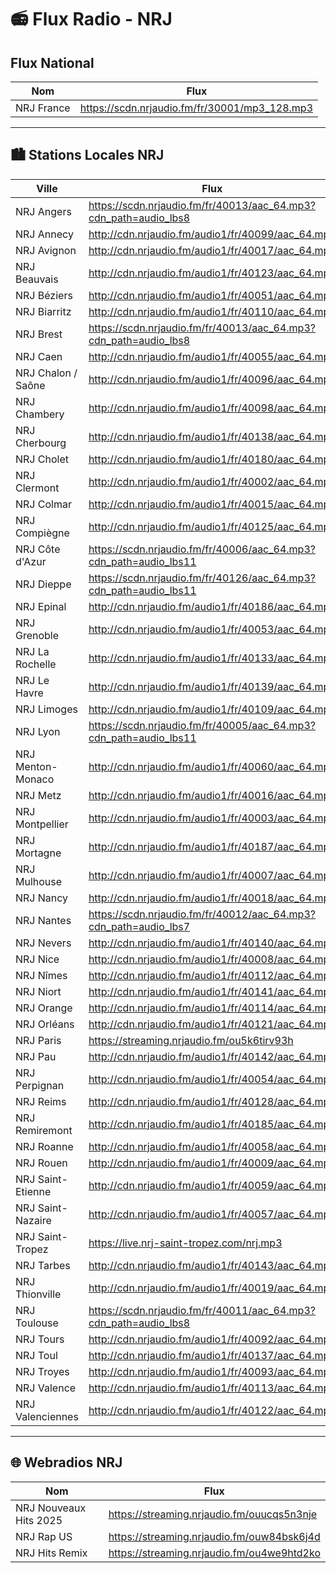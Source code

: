 # 📻 Flux Radio - NRJ



## Flux National

| Nom         | Flux                                       
|-------------|--------------------------------------------
| NRJ France  | https://scdn.nrjaudio.fm/fr/30001/mp3_128.mp3

---

## 🏙️ Stations Locales NRJ

| Ville              | Flux                                                                 
|--------------------|----------------------------------------------------------------------
| NRJ Angers         | https://scdn.nrjaudio.fm/fr/40013/aac_64.mp3?cdn_path=audio_lbs8
| NRJ Annecy         | http://cdn.nrjaudio.fm/audio1/fr/40099/aac_64.mp3
| NRJ Avignon        | http://cdn.nrjaudio.fm/audio1/fr/40017/aac_64.mp3
| NRJ Beauvais       | http://cdn.nrjaudio.fm/audio1/fr/40123/aac_64.mp3
| NRJ Béziers        | http://cdn.nrjaudio.fm/audio1/fr/40051/aac_64.mp3
| NRJ Biarritz       | http://cdn.nrjaudio.fm/audio1/fr/40110/aac_64.mp3
| NRJ Brest          | https://scdn.nrjaudio.fm/fr/40013/aac_64.mp3?cdn_path=audio_lbs8
| NRJ Caen           | http://cdn.nrjaudio.fm/audio1/fr/40055/aac_64.mp3
| NRJ Chalon / Saône | http://cdn.nrjaudio.fm/audio1/fr/40096/aac_64.mp3
| NRJ Chambery       | http://cdn.nrjaudio.fm/audio1/fr/40098/aac_64.mp3
| NRJ Cherbourg      | http://cdn.nrjaudio.fm/audio1/fr/40138/aac_64.mp3
| NRJ Cholet         | http://cdn.nrjaudio.fm/audio1/fr/40180/aac_64.mp3
| NRJ Clermont       | http://cdn.nrjaudio.fm/audio1/fr/40002/aac_64.mp3
| NRJ Colmar         | http://cdn.nrjaudio.fm/audio1/fr/40015/aac_64.mp3
| NRJ Compiègne      | http://cdn.nrjaudio.fm/audio1/fr/40125/aac_64.mp3
| NRJ Côte d'Azur    | https://scdn.nrjaudio.fm/fr/40006/aac_64.mp3?cdn_path=audio_lbs11
| NRJ Dieppe         | https://scdn.nrjaudio.fm/fr/40126/aac_64.mp3?cdn_path=audio_lbs11
| NRJ Epinal         | http://cdn.nrjaudio.fm/audio1/fr/40186/aac_64.mp3
| NRJ Grenoble       | http://cdn.nrjaudio.fm/audio1/fr/40053/aac_64.mp3
| NRJ La Rochelle    | http://cdn.nrjaudio.fm/audio1/fr/40133/aac_64.mp3
| NRJ Le Havre       | http://cdn.nrjaudio.fm/audio1/fr/40139/aac_64.mp3
| NRJ Limoges        | http://cdn.nrjaudio.fm/audio1/fr/40109/aac_64.mp3
| NRJ Lyon           | https://scdn.nrjaudio.fm/fr/40005/aac_64.mp3?cdn_path=audio_lbs11
| NRJ Menton-Monaco  | http://cdn.nrjaudio.fm/audio1/fr/40060/aac_64.mp3
| NRJ Metz           | http://cdn.nrjaudio.fm/audio1/fr/40016/aac_64.mp3
| NRJ Montpellier    | http://cdn.nrjaudio.fm/audio1/fr/40003/aac_64.mp3
| NRJ Mortagne       | http://cdn.nrjaudio.fm/audio1/fr/40187/aac_64.mp3
| NRJ Mulhouse       | http://cdn.nrjaudio.fm/audio1/fr/40007/aac_64.mp3
| NRJ Nancy          | http://cdn.nrjaudio.fm/audio1/fr/40018/aac_64.mp3
| NRJ Nantes         | https://scdn.nrjaudio.fm/fr/40012/aac_64.mp3?cdn_path=audio_lbs7
| NRJ Nevers         | http://cdn.nrjaudio.fm/audio1/fr/40140/aac_64.mp3
| NRJ Nice           | http://cdn.nrjaudio.fm/audio1/fr/40008/aac_64.mp3
| NRJ Nîmes          | http://cdn.nrjaudio.fm/audio1/fr/40112/aac_64.mp3
| NRJ Niort          | http://cdn.nrjaudio.fm/audio1/fr/40141/aac_64.mp3
| NRJ Orange         | http://cdn.nrjaudio.fm/audio1/fr/40114/aac_64.mp3
| NRJ Orléans        | http://cdn.nrjaudio.fm/audio1/fr/40121/aac_64.mp3
| NRJ Paris          | https://streaming.nrjaudio.fm/ou5k6tirv93h
| NRJ Pau            | http://cdn.nrjaudio.fm/audio1/fr/40142/aac_64.mp3
| NRJ Perpignan      | http://cdn.nrjaudio.fm/audio1/fr/40054/aac_64.mp3
| NRJ Reims          | http://cdn.nrjaudio.fm/audio1/fr/40128/aac_64.mp3
| NRJ Remiremont     | http://cdn.nrjaudio.fm/audio1/fr/40185/aac_64.mp3
| NRJ Roanne         | http://cdn.nrjaudio.fm/audio1/fr/40058/aac_64.mp3
| NRJ Rouen          | http://cdn.nrjaudio.fm/audio1/fr/40009/aac_64.mp3
| NRJ Saint-Etienne  | http://cdn.nrjaudio.fm/audio1/fr/40059/aac_64.mp3
| NRJ Saint-Nazaire  | http://cdn.nrjaudio.fm/audio1/fr/40057/aac_64.mp3
| NRJ Saint-Tropez   | https://live.nrj-saint-tropez.com/nrj.mp3
| NRJ Tarbes         | http://cdn.nrjaudio.fm/audio1/fr/40143/aac_64.mp3
| NRJ Thionville     | http://cdn.nrjaudio.fm/audio1/fr/40019/aac_64.mp3
| NRJ Toulouse       | https://scdn.nrjaudio.fm/fr/40011/aac_64.mp3?cdn_path=audio_lbs8
| NRJ Tours          | http://cdn.nrjaudio.fm/audio1/fr/40092/aac_64.mp3
| NRJ Toul           | http://cdn.nrjaudio.fm/audio1/fr/40137/aac_64.mp3
| NRJ Troyes         | http://cdn.nrjaudio.fm/audio1/fr/40093/aac_64.mp3
| NRJ Valence        | http://cdn.nrjaudio.fm/audio1/fr/40113/aac_64.mp3
| NRJ Valenciennes   | http://cdn.nrjaudio.fm/audio1/fr/40122/aac_64.mp3


---

## 🌐 Webradios NRJ 

| Nom                          | Flux                                                                 
|-----------------------------|----------------------------------------------------------------------
| NRJ Nouveaux Hits 2025      | https://streaming.nrjaudio.fm/ouucqs5n3nje
| NRJ Rap US                  | https://streaming.nrjaudio.fm/ouw84bsk6j4d
| NRJ Hits Remix              | https://streaming.nrjaudio.fm/ou4we9htd2ko

